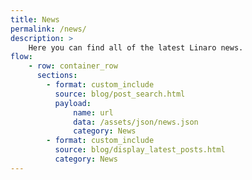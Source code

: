 ```yaml
---
title: News
permalink: /news/
description: >
    Here you can find all of the latest Linaro news.
flow:
    - row: container_row
      sections:
        - format: custom_include
          source: blog/post_search.html
          payload:
              name: url
              data: /assets/json/news.json
              category: News
        - format: custom_include
          source: blog/display_latest_posts.html
          category: News
---
```

